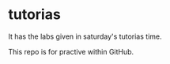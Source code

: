 # tutorias
 It has the labs given in saturday's tutorias time.

 This repo is for practive within GitHub.
